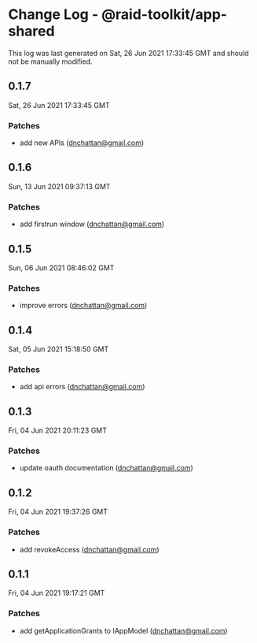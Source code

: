 # Change Log - @raid-toolkit/app-shared

This log was last generated on Sat, 26 Jun 2021 17:33:45 GMT and should not be manually modified.

<!-- Start content -->

## 0.1.7

Sat, 26 Jun 2021 17:33:45 GMT

### Patches

- add new APIs (dnchattan@gmail.com)

## 0.1.6

Sun, 13 Jun 2021 09:37:13 GMT

### Patches

- add firstrun window (dnchattan@gmail.com)

## 0.1.5

Sun, 06 Jun 2021 08:46:02 GMT

### Patches

- improve errors (dnchattan@gmail.com)

## 0.1.4

Sat, 05 Jun 2021 15:18:50 GMT

### Patches

- add api errors (dnchattan@gmail.com)

## 0.1.3

Fri, 04 Jun 2021 20:11:23 GMT

### Patches

- update oauth documentation (dnchattan@gmail.com)

## 0.1.2

Fri, 04 Jun 2021 19:37:26 GMT

### Patches

- add revokeAccess (dnchattan@gmail.com)

## 0.1.1

Fri, 04 Jun 2021 19:17:21 GMT

### Patches

- add getApplicationGrants to IAppModel (dnchattan@gmail.com)

